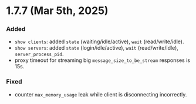 # 1.7.7 (Mar 5th, 2025)

### Added

- `show clients`: added `state` (waiting/idle/active), `wait` (read/write/idle).
- `show servers`: added `state` (login/idle/active), `wait` (read/write/idle), `server_process_pid`.
- proxy timeout for streaming big `message_size_to_be_stream` responses is 15s.

### Fixed

- counter `max_memory_usage` leak while client is disconnecting incorrectly.
